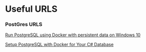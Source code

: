 
# Useful URLS

### PostGres URLS

[Run PostgreSQL using Docker with persistent data on Windows 10](http://www.lukaszewczak.com/2016/09/run-postgresql-using-docker-with.html)

[Setup PostgreSQL with Docker for Your C# Database](https://glenmccallum.com/2018/06/07/postgresql-csharp-docker/)
